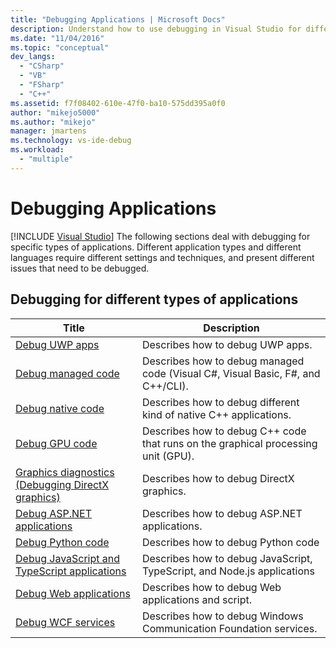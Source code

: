 ```yaml
---
title: "Debugging Applications | Microsoft Docs"
description: Understand how to use debugging in Visual Studio for different types of applications, such as UWP apps, managed code, native code, GPU code, and Web apps.
ms.date: "11/04/2016"
ms.topic: "conceptual"
dev_langs:
  - "CSharp"
  - "VB"
  - "FSharp"
  - "C++"
ms.assetid: f7f08402-610e-47f0-ba10-575dd395a0f0
author: "mikejo5000"
ms.author: "mikejo"
manager: jmartens
ms.technology: vs-ide-debug
ms.workload:
  - "multiple"
---
```

# Debugging Applications

 [!INCLUDE [Visual Studio](~/includes/applies-to-version/vs-windows-only.md)]
The following sections deal with debugging for specific types of applications. Different application types and different languages require different settings and techniques, and present different issues that need to be debugged.

## Debugging for different types of applications

|Title|Description|
|-|-|
|[Debug UWP apps](../debugger/debugging-windows-store-and-windows-universal-apps.md)|Describes how to debug UWP apps.|
|[Debug managed code](../debugger/debugging-managed-code.md)|Describes how to debug managed code (Visual C#, Visual Basic, F#, and C++/CLI).|
|[Debug native code](../debugger/debugging-native-code.md)|Describes how to debug different kind of native C++ applications.|
|[Debug GPU code](../debugger/debugging-gpu-code.md)|Describes how to debug C++ code that runs on the graphical processing unit (GPU).|
|[Graphics diagnostics (Debugging DirectX graphics)](graphics/visual-studio-graphics-diagnostics.md)|Describes how to debug DirectX graphics.|
|[Debug ASP.NET applications](../debugger/how-to-enable-debugging-for-aspnet-applications.md)|Describes how to debug ASP.NET applications.|
|[Debug Python code](../python/tutorial-working-with-python-in-visual-studio-step-04-debugging.md)|Describes how to debug Python code|
|[Debug JavaScript and TypeScript applications](../javascript/debug-nodejs.md)|Describes how to debug JavaScript, TypeScript, and Node.js applications|
|[Debug Web applications](../debugger/debugging-web-applications.md)|Describes how to debug Web applications and script.|
|[Debug WCF services](../debugger/debugging-wcf-services.md)|Describes how to debug Windows Communication Foundation services.|